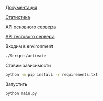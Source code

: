 [Документация](https://gamethon.datsteam.dev/datsdefense/documentation/)

[Статистика](https://datsteam.dev/datsdefense/gamestats)

[API основного сервера](https://games.datsteam.dev/docs/index.html)

[API тестового сервера](https://games-test.datsteam.dev/docs/index.html)

Входим в environment

```bash
./Scripts/activate
```

Ставим зависимости

```bash
python -m pip install -r requirements.txt
```

Запустить

```bash
python main.py
```